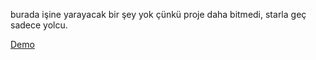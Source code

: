 burada işine yarayacak bir şey yok çünkü proje daha bitmedi, starla geç sadece yolcu.

[Demo](https://bokk.netlify.app/)
